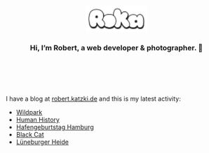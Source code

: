 <div align="center">
  <br>
  <br>
  <br>
  <br>
  <a href="https://robert.katzki.de/">
    <img width="140" src="https://github.com/ro-ka/ro-ka/blob/master/logo.svg" alt="Roka">
  </a>
  <br>
  <h3>Hi, I’m Robert, a web developer & photographer. 👋</h3>
 
  <br>
  <br>
  <br>
  <br>
</div>

I have a blog at [robert.katzki.de](https://robert.katzki.de/) and this is my latest activity:
<!-- BLOG-POST-LIST:START -->
- [Wildpark](https://robert.katzki.de/photos/2025/wildpark)
- [Human History](https://robert.katzki.de/photos/2025/human-history)
- [Hafengeburtstag Hamburg](https://robert.katzki.de/photos/2025/hafengeburtstag-hamburg)
- [Black Cat](https://robert.katzki.de/photos/2025/black-cat)
- [Lüneburger Heide](https://robert.katzki.de/photos/2025/luneburger-heide)
<!-- BLOG-POST-LIST:END -->

